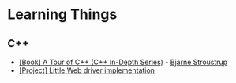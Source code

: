 # Learning Things

## C++
- [[Book] A Tour of C++ (C++ In-Depth Series)](https://github.com/kim-jery/learning/tree/master/cpp/the_tour) - [Bjarne Stroustrup](https://www.amazon.com/Tour-C-Bjarne-Stroustrup/dp/0134997832)
- [[Project] Little Web driver implementation](https://github.com/kim-jery/learning/tree/master/cpp/project/web_driver)